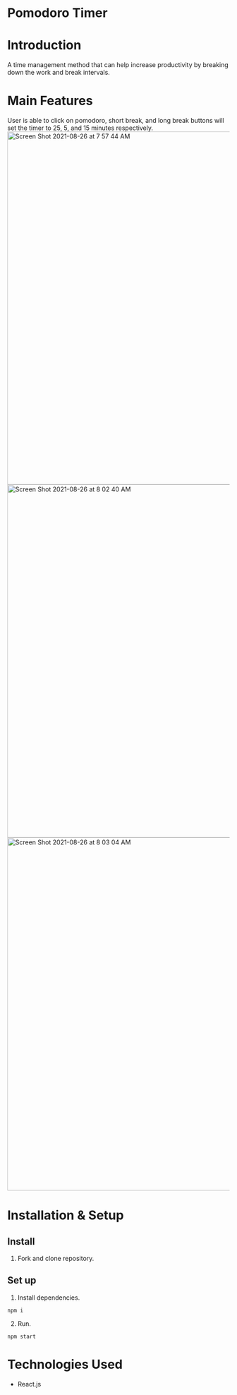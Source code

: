# Pomodoro Timer

# Introduction
A time management method that can help increase productivity by breaking down the work and break intervals. 

# Main Features

User is able to click on pomodoro, short break, and long break buttons will set the timer to 25, 5, and 15 minutes respectively. 
<img width="800" alt="Screen Shot 2021-08-26 at 7 57 44 AM" src="https://user-images.githubusercontent.com/60107314/130986486-3fae774e-f7dc-4af0-a1d2-f9fce8930ae3.png">
<img width="800" alt="Screen Shot 2021-08-26 at 8 02 40 AM" src="https://user-images.githubusercontent.com/60107314/130987306-9165e0f1-215d-47e4-af9d-c4df7edd36bf.png">
<img width="800" alt="Screen Shot 2021-08-26 at 8 03 04 AM" src="https://user-images.githubusercontent.com/60107314/130987366-001ee4a1-dced-4cc1-940d-dce770fcaa75.png">



# Installation & Setup

## Install
1. Fork and clone repository. 

## Set up
1. Install dependencies.
```
npm i
```
2. Run.
```
npm start
```

# Technologies Used

* React.js 

